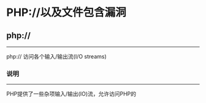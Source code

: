 # PHP://以及文件包含漏洞

## php://
---
php:// 访问各个输入/输出流(I/O streams)

### 说明
---

PHP提供了一些杂项输入/输出(IO)流，允许访问PHP的

